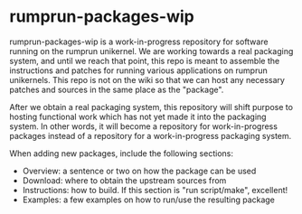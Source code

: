 rumprun-packages-wip
====================

rumprun-packages-wip is a work-in-progress repository for software
running on the rumprun unikernel.  We are working towards a real
packaging system, and until we reach that point, this repo is meant to
assemble the instructions and patches for running various applications
on rumprun unikernels.  This repo is not on the wiki so that we can
host any necessary patches and sources in the same place as the "package".

After we obtain a real packaging system, this repository will shift
purpose to hosting functional work which has not yet made it into
the packaging system.  In other words, it will become a repository for
work-in-progress packages instead of a repository for a work-in-progress
packaging system.

When adding new packages, include the following sections:

* Overview: a sentence or two on how the package can be used
* Download: where to obtain the upstream sources from
* Instructions: how to build.  If this section is "run script/make", excellent!
* Examples: a few examples on how to run/use the resulting package
